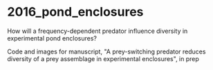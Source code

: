# 2016_pond_enclosures
How will a frequency-dependent predator influence diversity in experimental pond enclosures?

Code and images for manuscript, "A prey-switching predator reduces diversity of a prey assemblage in experimental enclosures", in prep
